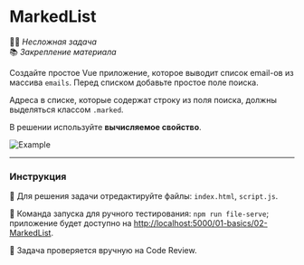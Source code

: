 # MarkedList

👶🏻 _Несложная задача_<br />
📚 _Закрепление материала_

<!--start_statement-->
Создайте простое Vue приложение, которое выводит список email-ов из массива `emails`. Перед списком добавьте простое поле поиска.

Адреса в списке, которые содержат строку из поля поиска, должны выделяться классом `.marked`.

В решении используйте **вычисляемое свойство**.

<img src="https://i.imgur.com/DA8l8pP.gif" alt="Example">
<!--end_statement-->

---

### Инструкция

📝 Для решения задачи отредактируйте файлы: `index.html`, `script.js`.

🚀 Команда запуска для ручного тестирования: `npm run file-serve`;<br>
приложение будет доступно на [http://localhost:5000/01-basics/02-MarkedList](http://localhost:5000/01-basics/02-MarkedList).

💬 Задача проверяется вручную на Code Review.
